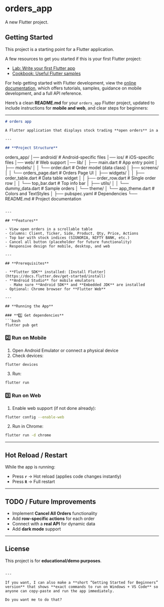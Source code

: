# orders_app

A new Flutter project.

## Getting Started

This project is a starting point for a Flutter application.

A few resources to get you started if this is your first Flutter project:

- [Lab: Write your first Flutter app](https://docs.flutter.dev/get-started/codelab)
- [Cookbook: Useful Flutter samples](https://docs.flutter.dev/cookbook)

For help getting started with Flutter development, view the
[online documentation](https://docs.flutter.dev/), which offers tutorials,
samples, guidance on mobile development, and a full API reference.

Here’s a clean **README.md** for your `orders_app` Flutter project, updated to include instructions for **mobile and web**, and clear steps for beginners:

---

```markdown
# orders app

A Flutter application that displays stock trading **open orders** in a clean, responsive tabular UI.

---

## **Project Structure**

```

orders\_app/
│── android/           # Android-specific files
│── ios/               # iOS-specific files
│── web/               # Web support
│── lib/
│   ├── main.dart       # App entry point
│   ├── models/
│   │   └── order.dart  # Order model (data class)
│   ├── screens/
│   │   └── orders\_page.dart  # Orders Page UI
│   ├── widgets/
│   │   ├── order\_table.dart  # Data table widget
│   │   ├── order\_row\.dart    # Single order row
│   │   └── top\_bar.dart      # Top info bar
│   ├── utils/
│   │   └── dummy\_data.dart   # Sample orders
│   └── theme/
│       └── app\_theme.dart    # Colors and TextStyles
│
├── pubspec.yaml       # Dependencies
└── README.md          # Project documentation

````

---

## **Features**

- View open orders in a scrollable table
- Columns: Client, Ticker, Side, Product, Qty, Price, Actions
- Top bar with stock indices (SIGNORIA, NIFTY BANK, etc.)
- Cancel all button (placeholder for future functionality)
- Responsive design for mobile, desktop, and web

---

## **Prerequisites**

- **Flutter SDK** installed: [Install Flutter](https://docs.flutter.dev/get-started/install)
- **Android Studio** for mobile emulators  
  - Make sure **Android SDK** and **Embedded JDK** are installed  
- Optional: Chrome browser for **Flutter Web**

---

## **Running the App**

### **1️⃣ Get dependencies**
```bash
flutter pub get
````

### **2️⃣ Run on Mobile**

1. Open Android Emulator or connect a physical device
2. Check devices:

```bash
flutter devices
```

3. Run:

```bash
flutter run
```

### **3️⃣ Run on Web**

1. Enable web support (if not done already):

```bash
flutter config --enable-web
```

2. Run in Chrome:

```bash
flutter run -d chrome
```

---

## **Hot Reload / Restart**

While the app is running:

* Press **`r`** → Hot reload (applies code changes instantly)
* Press **`R`** → Full restart

---

## **TODO / Future Improvements**

* Implement **Cancel All Orders** functionality
* Add **row-specific actions** for each order
* Connect with a **real API** for dynamic data
* Add **dark mode** support

---

## **License**

This project is for **educational/demo purposes**.

```

---

If you want, I can also make a **short “Getting Started for Beginners” version** that shows **exact commands to run on Windows + VS Code** so anyone can copy-paste and run the app immediately.  

Do you want me to do that?
```
